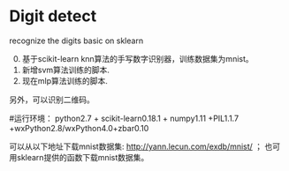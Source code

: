 # **Digit detect**

recognize the digits basic on sklearn

0. 基于scikit-learn knn算法的手写数字识别器，训练数据集为mnist。
1. 新增svm算法训练的脚本.
3. 现在mlp算法训练的脚本.

另外，可以识别二维码。

#运行环境：
python2.7 + scikit-learn0.18.1 + numpy1.11 +PIL1.1.7 +wxPython2.8/wxPython4.0+zbar0.10

可以从以下地址下载mnist数据集: http://yann.lecun.com/exdb/mnist/ ；
也可用sklearn提供的函数下载mnist数据集。
